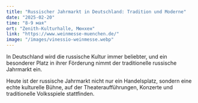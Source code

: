 ```yaml
---
title: "Russischer Jahrmarkt in Deutschland: Tradition und Moderne"
date: "2025-02-20"
time: "8-9 мая"
ort: "Zenith-Kulturhalle, Мюнхен"
link: "https://www.weinmesse-muenchen.de/"
image: "/images/vinessio-weinmesse.webp"
---
```


In Deutschland wird die russische Kultur immer beliebter, und ein besonderer Platz in ihrer Förderung nimmt der traditionelle russische Jahrmarkt ein.

Heute ist der russische Jahrmarkt nicht nur ein Handelsplatz, sondern eine echte kulturelle Bühne, auf der Theateraufführungen, Konzerte und traditionelle Volksspiele stattfinden.
